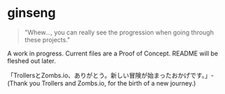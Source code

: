 # ginseng

> "Whew..., you can really see the progression when going through these projects."

A work in progress. Current files are a Proof of Concept. README will be fleshed out later.

「TrollersとZombs.io、ありがとう。新しい冒険が始まったおかげです。」- (Thank you Trollers and Zombs.io, for the birth of a new journey.)
